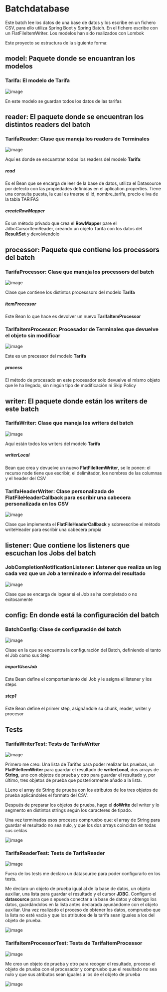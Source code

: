 # Batchdatabase
Este batch lee los datos de una base de datos y los escribe en un fichero CSV, para ello utiliza Spring Boot y Spring Batch.
En el fichero escribe con un FlatFileItemWriter. Los modelos han sido realizados con Lombok

Este proyecto se estructura de la siguiente forma:

## model: Paquete donde se encuantran los modelos

### Tarifa: El modelo de Tarifa

![image](https://github.com/RickDvn/batchdatabase/assets/168721035/6b8a2ffc-9188-47d8-8764-c3a33241ac74)

En este modelo se guardan todos los datos de las tarifas

## reader: El paquete donde se encuentran los distintos readers del batch

### TarifaReader: Clase que maneja los readers de Terminales

![image](https://github.com/RickDvn/batchdatabase/assets/168721035/0c7aa9e2-84a5-4a8d-b118-bbbb711c44bc)

Aquí es donde se encuantran todos los readers del modelo **Tarifa**:

##### read

Es el Bean que se encarga de leer de la base de datos, utiliza el Datasource por defecto con las propiedades definidas en el aplication.properties. 
Tiene una consulta puesta, la cual es traerse el id, nombre_tarifa, precio e iva de la tabla TARIFAS

##### createRowMapper

Es un método privado que crea el **RowMapper** pare el JdbcCursorItemReader, creando un objeto Tarifa con los datos del **ResultSet** y devolviendolo

## processor: Paquete que contiene los processors del batch

### TarifaProcessor: Clase que maneja los processors del batch

![image](https://github.com/RickDvn/batchdatabase/assets/168721035/b204cbb9-24d2-407e-960d-430590d738e8)

Clase que contiene los distintos processsors del modelo **Tarifa**

##### itemProcessor

Este Bean lo que hace es devolver un nuevo **TarifaItemProcessor**

### TarifaItemProcessor: Procesador de Terminales que devuelve el objeto sin modificar

![image](https://github.com/RickDvn/batchdatabase/assets/168721035/470aa649-26b6-4fa1-9437-00484cd61303)

Este es un precessor del modelo **Tarifa**

##### process

El método de procesado en este procesador solo devuelve el mismo objeto que le ha llegado, sin ningún tipo de modificación ni Skip Policy

## writer: El paquete donde están los writers de este batch

### TarifaWriter: Clase que maneja los writers del batch

![image](https://github.com/RickDvn/batchdatabase/assets/168721035/323476cc-bdc6-455e-847b-9bb2c9834d00)

Aquí están todos los writers del modelo **Tarifa**

##### writerLocal

Bean que crea y devuelve un nuevo **FlatFileItemWriter<Tarifa>**, se le ponen: el recurso node tiene que escribir, el delimitador, los nombres de las columnas 
y el header del CSV

### TarifaHeaderWriter: Clase personalizada de FlatFileHeaderCallback para escribir una cabecera personalizada en los CSV

![image](https://github.com/RickDvn/batchdatabase/assets/168721035/59268bd5-81d8-4268-a1c1-6320a1625614)

Clase que implementa el **FlatFileHeaderCallback** y sobreescribe el método writeHeader para escribir una cabecera propia

## listener: Que contiene los listeners que escuchan los Jobs del batch

### JobCompletionNotificationListener: Listener que realiza un log cada vez que un Job a terminado e informa del resultado

![image](https://github.com/RickDvn/batchdatabase/assets/168721035/8e6479b2-a63c-4ac0-a04e-0f9335e6b841)

Clase que se encarga de logear si el Job se ha completado o no exitosamente

## config: En donde está la configuración del batch

### BatchConfig: Clase de configuración del batch

![image](https://github.com/RickDvn/batchdatabase/assets/168721035/6361930b-a110-497e-9128-b267b87b4340)

Clase en la que se encuentra la configuración del Batch, definiendo el tanto el Job como sus Step

##### importUserJob

Este Bean define el comportamiento del Job y le asigna el listener y los steps

##### step1

Este Bean define el primer step, asignándole su chunk, reader, writer y procesor

## Tests

### TarifaWriterTest: Tests de TarifaWriter

![image](https://github.com/RickDvn/batchdatabase/assets/168721035/907131a6-27cd-4b7e-b626-7bc15b848d2c)

Primero me creo: Una lista de Tarifas para poder realizar las pruebas, un **FlatFileItemWriter** para guardar el resultado de **writerLocal**, 
dos arrays de **String**, uno con objetos de prueba y otro para guardar el resultado y, por último, tres objetos de prueba que posteriormente añado a la lista.

LLeno el array de String de prueba con los atributos de los tres objetos de prueba aplicándoles el formato del CSV.

Después de preparar los objetos de prueba, hago el **doWrite** del writer y lo segmento en distintos strings según los caracteres de tipado.

Una vez terminados esos procesos compruebo que: el array de String para guardar el resultado no sea nulo, y que los dos arrays coincidan en todas sus celdas

![image](https://github.com/RickDvn/batchdatabase/assets/168721035/9a4352b5-dd51-429a-a498-bbea7f6c6593)


### TarifaReaderTest: Tests de TarifaReader

![image](https://github.com/RickDvn/batchdatabase/assets/168721035/10821f03-8562-43d7-8e16-89c78a132101)

Fuera de los tests me declaro un datasource para poder configurarlo en los tests.

Me declaro un objeto de prueba igual al de la base de datos, un objeto auxiliar, una lista para guardar el resultado y el cursor **JDBC**. 
Configuro el **datasource** para que s epueda conectar a la base de datos y obtengo los datos, guardándolos en la lista antes declarada ayunándome con el objeto auxiliar. 
Una vez realizado el proceso de obtener los datos, compruebo que la lista no esté vacia y que los atributos de la tarifa sean iguales a los del objeto de prueba.

![image](https://github.com/RickDvn/batchdatabase/assets/168721035/9396630f-a37c-4fe8-a4b6-61de3468fa7f)


### TarifaItemProcessorTest: Tests de TarifaItemProcessor

![image](https://github.com/RickDvn/batchdatabase/assets/168721035/9100d4ea-44bf-47f9-bf42-8c6fe3e772e7)

Me creo un objeto de prueba y otro para recoger el resultado, proceso el objeto de prueba con el procesador y compruebo que el resultado 
no sea nulo y que sus atributos sean iguales a los de el objeto de prueba

![image](https://github.com/RickDvn/batchdatabase/assets/168721035/945b95fe-6cb3-4bd3-8af9-0adf674a601d)
